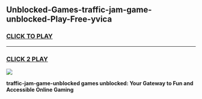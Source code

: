 
## Unblocked-Games-traffic-jam-game-unblocked-Play-Free-yvica
<h3>
<a href="https://premium76.site?title=traffic-jam-game-unblocked&ref=19M">CLICK TO PLAY</a></h3>
<hr>

<h3>
<a href="https://premium76.site?title=traffic-jam-game-unblocked&ref=19M">CLICK 2 PLAY</a>
  
</h3>

<a href="https://premium76.site?title=traffic-jam-game-unblocked&ref=19M"><img src="https://clearcache.store/games.png"></a>


**traffic-jam-game-unblocked games unblocked: Your Gateway to Fun and Accessible Online Gaming**
